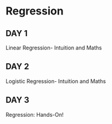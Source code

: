 # Regression
## DAY  1
Linear Regression- Intuition and Maths 

## DAY 2
Logistic Regression- Intuition and Maths

## DAY 3
Regression: Hands-On!